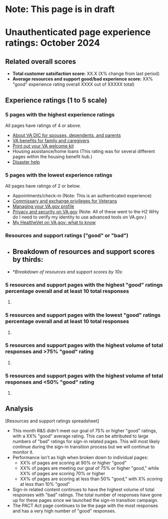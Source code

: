 # Note: This page is in draft
# Unauthenticated page experience ratings: October 2024
## Related overall scores
- **Total customer satsifaction score:** XX.X (X% change from last period)
- **Average resources and support good/bad experience score:** XX% "good" experience rating overall XXXX out of XXXXX total)

## Experience ratings (1 to 5 scale)

### 5 pages with the highest experience ratings 
All pages have ratings of 4 or above.
-   [About VA DIC for spouses, dependents, and parents](https://www.va.gov/family-and-caregiver-benefits/survivor-compensation/dependency-indemnity-compensation/)
-   [VA benefits for family and caregivers](https://www.va.gov/family-and-caregiver-benefits/)
-   [Print out your VA welcome kit](https://www.va.gov/welcome-kit/)
-   Housing assistance/home loans (This rating was for several different pages within the housing benefit hub.)
-   [Disaster help](https://www.va.gov/resources/disaster-help/)
  
### 5 pages with the lowest experience ratings
All pages have ratings of 2 or below.
-   Appointments/check-in (Note: This is an authenticated experience)
-   [Commissary and exchange privileges for Veterans](https://www.va.gov/resources/commissary-and-exchange-privileges-for-veterans/)
-   [Managing your VA.gov profile](https://www.va.gov/resources/managing-your-vagov-profile/)
-   [Privacy and security on VA.gov](https://www.va.gov/resources/privacy-and-security-on-vagov/#why-do-i-need-to-verify-my-ide) (Note: All of these went to the H2 WHy do I need to verify my identity to use advanced tools on VA.gov.)
-   [My HealtheVet on VA.gov: what to know](https://www.va.gov/resources/my-healthevet-on-vagov-what-to-know)

### Resources and support ratings ("good" or "bad")

- **Breakdown of resources and support scores by thirds:**
  -     
- **Breakdown of resources and support scores by 10s:*

### 5 resources and support pages with the highest "good" ratings percentage overall and at least 10 total responses

1.    
### 5 resources and support pages with the lowest "good" ratings percentage overall and at least 10 total responses

1. 
### 5 resources and support pages with the highest volume of total responses and >75% "good" rating

1.    
### 5 resources and support pages with the highest volume of total responses and <50% "good" rating

1.    
## Analysis
[Resources and support ratings spreadsheet]
- This month R&S didn't meet our goal of 75% or higher "good" ratings, with a XX% "good" average rating. This can be attributed to large numbers of "bad" ratings for sign-in related pages. This will most likely continue during the sign-in transition process but we will continue to monitor it.
- Performance isn't as high when broken down to individual pages:
  - XX% of pages are scoring at 90% or higher "good"
  - XX% of pages are meeting our goal of 75% or higher "good," while XX% of pages are scoring 70% or higher
  - XX% of pages are scoring at less than 50% "good," with X% scoring at less than 10% "good" 
- Sign-in related content continues to have the highest volume of total responses with "bad" ratings. The total number of responses have gone up for these pages since we launched the sign-in transition campaign.
- The PACT Act page continues to be the page with the most responses and has a very high number of "good" responses. 
